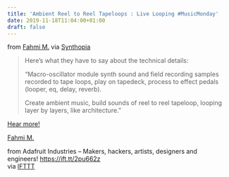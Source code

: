 ```yaml
---
title: 'Ambient Reel to Reel Tapeloops : Live Looping #MusicMonday'
date: 2019-11-18T11:04:00+01:00
draft: false
---
```


from [Fahmi M.](https://www.youtube.com/channel/UCvYbXnCjtl_MBDaFp4SNnxw) via [Synthopia](http://www.synthtopia.com/content/2019/11/10/ambient-reel-to-reel-tapeloops-live-looping/)

> Here’s what they have to say about the technical details:
> 
> “Macro-oscillator module synth sound and field recording samples recorded to tape loops, play on tapedeck, process to effect pedals (looper, eq, delay, reverb).
> 
> Create ambient music, build sounds of reel to reel tapeloop, looping layer by layers, like architecture.”

[Hear more!](http://www.synthtopia.com/content/2019/11/10/ambient-reel-to-reel-tapeloops-live-looping/)

[Fahmi M.](https://www.youtube.com/channel/UCvYbXnCjtl_MBDaFp4SNnxw)

  
  
from Adafruit Industries – Makers, hackers, artists, designers and engineers! https://ift.tt/2pu662z  
via [IFTTT](https://ifttt.com/?ref=da&site=blogger)